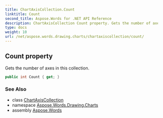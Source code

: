 ```yaml
---
title: ChartAxisCollection.Count
linktitle: Count
second_title: Aspose.Words for .NET API Reference
description: ChartAxisCollection Count property. Gets the number of axes in this collection in C#.
type: docs
weight: 10
url: /net/aspose.words.drawing.charts/chartaxiscollection/count/
---
```

## Count property

Gets the number of axes in this collection.

```csharp
public int Count { get; }
```

### See Also

* class [ChartAxisCollection](../)
* namespace [Aspose.Words.Drawing.Charts](../../chartaxiscollection/)
* assembly [Aspose.Words](../../../)

